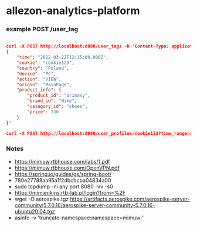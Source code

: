 # allezon-analytics-platform

### example POST /user_tag
```json

curl -X POST http://localhost:8080/user_tags -H 'Content-Type: application/json' -d '
{
    "time": "2022-03-22T12:15:00.000Z",
    "cookie": "cookie123",
    "country": "Poland",
    "device": "PC",
    "action": "VIEW",
    "origin": "MainPage",
    "product_info": {
        "product_id": "arimaxy",
        "brand_id": "Nike",
        "category_id": "shoes",
        "price": 330  
    }
}'
                
curl -X POST http://localhost:8080/user_profiles/cookie123?time_range=11_22?limit=199 -H 'Content-Type: application/json' 

```
### Notes
 - https://mimuw.rtbhouse.com/labs/1.pdf
 - https://mimuw.rtbhouse.com/OpenVPN.pdf
 - https://spring.io/guides/gs/spring-boot/
 - 780e27788aa95a1f2dbcbcba04834a00
 - sudo tcpdump -ni any port 8080 -vv -s0
 - https://mimjenkins.rtb-lab.pl/login?from=%2F
 - wget -O aerospike.tgz https://artifacts.aerospike.com/aerospike-server-community/5.7.0.16/aerospike-server-community-5.7.0.16-ubuntu20.04.tgz
 - asinfo -v 'truncate-namespace:namespace=mimuw;'

